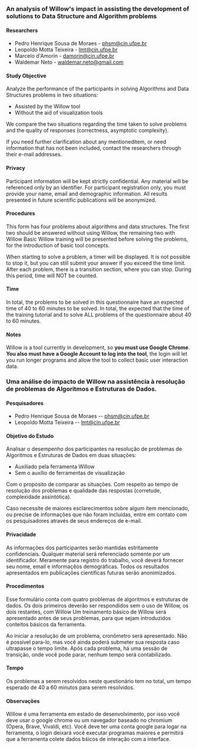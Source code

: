 <!--english-->

### An analysis of Willow's impact in assisting the development of solutions to Data Structure and Algorithm problems

#### Researchers

-   Pedro Henrique Sousa de Moraes - phsm@cin.ufpe.br
-   Leopoldo Motta Teixeira - lmt@cin.ufpe.br
-   Marcelo d'Amorin - damorin@cin.ufpe.br
-   Waldemar Neto - waldemar.neto@gmail.com

#### Study Objective

Analyze the performance of the participants in solving Algorithms and Data Structures problems in two situations:

-   Assisted by the Willow tool
-   Without the aid of visualization tools

We compare the two situations regarding the time taken to solve problems and the quality of responses (correctness, asymptotic complexity).

If you need further clarification about any mentioneditem, or need information that has not been included, contact the researchers through their e-mail addresses.

#### Privacy

Participant information will be kept strictly confidential.
Any material will be referenced only by an identifier.
For participant registration only, you must provide your name, email and demographic information.
All results presented in future scientific publications will be anonymized.

#### Procedures

This form has four problems about algorithms and data structures.
The first two should be answered without using Willow, the remaining two with Willow
Basic Willow training will be presented before solving the problems, for the introduction of basic tool concepts.

When starting to solve a problem, a timer will be displayed.
It is not possible to stop it, but you can still submit your answer if you exceed the time limit.
After each problem, there is a transition section, where you can stop. During this period, time will NOT be counted.

#### Time

In total, the problems to be solved in this questionnaire have an expected time of 40 to 60 minutes to be solved.
In total, the expected that the time of the training tutorial and to solve ALL problems of the questionnaire about 40 to 60 minutes.

#### Notes

Willow is a tool currently in development, so **you must use Google Chrome**.
**You also must have a Google Account to log into the tool**, the login will let you run longer programs and allow the tool to collect basic user interaction data.

<!--english-->

<!--portuguese-->

### Uma análise do impacto de Willow na assistência à resolução de problemas de Algoritmos e Estruturas de Dados.

#### Pesquisadores

-   Pedro Henrique Sousa de Moraes -- phsm@cin.ufpe.br
-   Leopoldo Motta Teixeira -- lmt@cin.ufpe.br

#### Objetivo do Estudo

Analisar o desempenho dos participantes na resolução de problemas de Algoritmos e Estruturas de Dados em duas situações:

-   Auxiliado pela ferramenta Willow
-   Sem o auxílio de ferramentas de visualização

Com o propósito de comparar as situações.
Com respeito ao tempo de resolução dos problemas e qualidade das respostas (corretude, complexidade assintótica).

Caso necessite de maiores esclarecimentos sobre algum item mencionado, ou precise de informações que não foram incluídas, entre em contato com os pesquisadores através de seus endereços de e-mail.

#### Privacidade

As informações dos participantes serão mantidas estritamente confidenciais.
Qualquer material será referenciado somente por um identificador.
Meramente para registro do trabalho, você deverá fornecer seu nome, email e informaçẽos demográficas.
Todos os resultados apresentados em publicações científicas futuras serão anonimizados.

#### Procedimentos

Esse formulário conta com quatro problemas de algoritmos e estruturas de dados.
Os dois primeiros deverão ser respondidos sem o uso de Willow, os dois restantes, com Willow
Um treinamento básico de Willow será apresentado antes de seus problemas, para que sejam introduzidos conteitos básicos da ferramenta.

Ao iniciar a resolução de um problema, cronômetro será apresentado.
Não é possivel para-lo, mas você ainda poderá submeter sua resposta caso ultrapasse o tempo limite.
Após cada problema, há uma sessão de transição, onde você pode parar, nenhum tempo será contabilizado.

#### Tempo

Os problemas a serem resolvidos neste questionário tem no total, um tempo esperado de 40 a 60 minutos para serem resolvidos.

#### Observações

Willow é uma ferramenta em estado de desenvolvimento, por isso você deve usar o google chrome ou um navegador baseado no chromium (Opera, Brave, Vivaldi, etc).
Você deve ter uma conta google para logar na ferramenta, o login deixará você executar programas maiores e permitirá que a ferramenta colete dados bśicos de interação com a interface.

<!--portuguese-->
